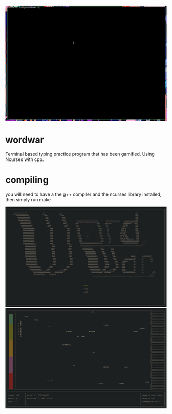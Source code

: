 ![demo](./src/demo.gif)
# wordwar
Terminal based typing practice program that has been gamified. Using Ncurses with cpp.

# compiling
you will need to have a the g++ compiler and the ncurses library installed, then simply run make

![mainscreen](./src/start_screen.png)
![gamescreen](./src/in_game.png)

